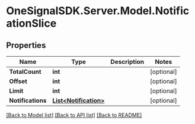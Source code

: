 # OneSignalSDK.Server.Model.NotificationSlice

## Properties

Name | Type | Description | Notes
------------ | ------------- | ------------- | -------------
**TotalCount** | **int** |  | [optional] 
**Offset** | **int** |  | [optional] 
**Limit** | **int** |  | [optional] 
**Notifications** | [**List&lt;Notification&gt;**](Notification.md) |  | [optional] 

[[Back to Model list]](../README.md#documentation-for-models) [[Back to API list]](../README.md#documentation-for-api-endpoints) [[Back to README]](../README.md)

